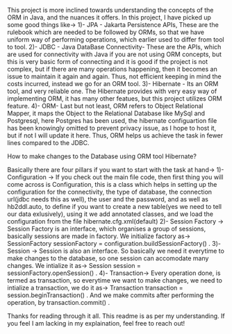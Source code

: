 This project is more inclined towards understanding the concepts of the ORM in Java, and the nuances it offers.
In this project, I have picked up some good things like->
1)- JPA - Jakarta Persistence APIs, These are the rulebook which are needed to be followed by ORMs, so that we have uniform way of performing operations, which earlier used to differ from tool to tool.
2)- JDBC - Java DataBase Connectivity- These are the APIs, which are used for connectivity with Java if you are not using ORM concepts, but this is very basic form of connecting and it is good if the project is not complex, but if there are many operations happening, then it becomes an issue to maintain it again and again. Thus, not efficient keeping in mind the costs incurred, instead we go for an ORM tool.
3)- Hibernate -  Its an ORM tool, and very reliable one. The Hibernate provides with very easy way of implementing ORM, it has many other featues, but this project utilizes ORM feature.
4)- ORM- Last but not least, ORM refers to Object Relational Mapper, it maps the Object to the Relational Database like MySql and Postgresql, here Postgres has been used, the hibernate configuartion file has been knowingly omitted to prevent privacy issue, as I hope to host it, but if not I will update it here.
Thus, ORM helps us achieve the task in fewer lines compared to the JDBC.

How to make changes to the Database using ORM tool Hibernate?

Basically there are four pillars if you want to start with the task at hand->
1)-  Configuration -> If you check out the main file code, then first thing you will come across is Configuration, this is a class which helps in setting up the configuration for the connectivity, the type of database, the connection url(jdbc needs this as well), the user and the password, and as well as hb2ddl.auto, to define if you want to create a new table(yes we need to tell our data exlusively), using it we add annotated classes, and we load the configuration from the file hibernate.cfg.xml(default)
2)- Session Factory -> Session Factory is an interface, which organises a group of sessions, basically sessions are made in factory. We initialize factory as-> SessionFactory sessionFactory = configuration.buildSessionFactory() .
3)- Session -> Session is also an interface. So basically we need it everytime to make changes to the database, so one session can accomodate many changes. We intialize it as-> Session session = sessionFactory.openSession() .
4)- Transaction-> Every operation done, is termed as transaction, so everytime we want to make changes, we need to intialize a transaction, we do it as-> Transaction transaction = session.beginTransaction() . And we make commits after performing the operation, by transaction.commit() .

Thanks for reading through it all. This readme is as per my understanding. If you feel I am lacking in my explaination, feel free to reach out!
